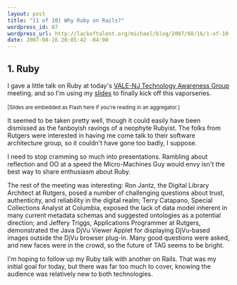 ```yaml
--- 
layout: post
title: "[1 of 10] Why Ruby on Rails?"
wordpress_id: 87
wordpress_url: http://lackoftalent.org/michael/blog/2007/08/16/1-of-10-why-ruby-on-rails/
date: 2007-08-16 20:05:42 -04:00
---
```

<h2>1. Ruby</h2>

I gave a little talk on Ruby at today's <a href="http://meta.montclair.edu/tag.html" target="_blank">VALE-NJ Technology Awareness Group</a> meeting, and so I'm using my <a href="/michael/presentations/ruby-zen/" target="_blank">slides</a> to finally kick off this vaporseries.<br /><br /><object type="application/x-shockwave-flash" data="/michael/presentations/ruby-zen/Ruby-Zen.swf" width="600" height="400"><!--[if IE]><param name="movie" value="/michael/presentations/ruby-zen/Ruby-Zen.swf" />< ![endif]--></object><small>[Slides are embedded as Flash here if you're reading in an aggregator.]</small>

It seemed to be taken pretty well, though it could easily have been dismissed as the fanboyish ravings of a neophyte Rubyist.  The folks from Rutgers were interested in having me come talk to their software architecture group, so it couldn't have gone too badly, I suppose.

I need to stop cramming so much into presentations.  Rambling about reflection and OO at a speed the Micro-Machines Guy would envy isn't the best way to share enthusiasm about Ruby.

The rest of the meeting was interesting: Ron Jantz, the Digital Library Architect at Rutgers, posed a number of challenging questions about trust, authenticity, and reliability in the digital realm; Terry Catapano, Special Collections Analyst at Columbia, exposed the lack of data model inherent in many current metadata schemas and suggested ontologies as a potential direction; and Jeffery Triggs, Applications Programmer at Rutgers, demonstrated the Java DjVu Viewer Applet for displaying DjVu-based images outside the DjVu browser plug-in.  Many good questions were asked, and new faces were in the crowd, so the future of TAG seems to be bright.

I'm hoping to follow up my Ruby talk with another on Rails.  That was my initial goal for today, but there was far too much to cover, knowing the audience was relatively new to both technologies.
